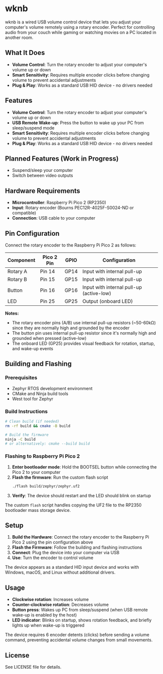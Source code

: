 # wknb

wknb is a wired USB volume control device that lets you adjust your computer's 
volume remotely using a rotary encoder. Perfect for controlling audio from your 
couch while gaming or watching movies on a PC located in another room.

## What It Does

- **Volume Control**: Turn the rotary encoder to adjust your computer's volume up or down
- **Smart Sensitivity**: Requires multiple encoder clicks before changing volume to prevent accidental adjustments
- **Plug & Play**: Works as a standard USB HID device - no drivers needed

## Features

- **Volume Control**: Turn the rotary encoder to adjust your computer's volume up or down
- **USB Remote Wake-up**: Press the button to wake up your PC from sleep/suspend mode
- **Smart Sensitivity**: Requires multiple encoder clicks before changing volume to prevent accidental adjustments
- **Plug & Play**: Works as a standard USB HID device - no drivers needed

## Planned Features (Work in Progress)

- Suspend/sleep your computer
- Switch between video outputs

## Hardware Requirements

- **Microcontroller**: Raspberry Pi Pico 2 (RP2350)
- **Input**: Rotary encoder (Bourns PEC12R-4025F-S0024-ND or compatible)
- **Connection**: USB cable to your computer

## Pin Configuration

Connect the rotary encoder to the Raspberry Pi Pico 2 as follows:

| Component | Pico 2 Pin | GPIO | Configuration |
|-----------|------------|------|---------------|
| Rotary A  | Pin 14     | GP14 | Input with internal pull-up |
| Rotary B  | Pin 15     | GP15 | Input with internal pull-up |
| Button    | Pin 16     | GP16 | Input with internal pull-up (active-low) |
| LED       | Pin 25     | GP25 | Output (onboard LED) |

**Notes:**
- The rotary encoder pins (A/B) use internal pull-up resistors (~50-60kΩ) since they are normally high and grounded by the encoder
- The button pin uses internal pull-up resistor since it's normally high and grounded when pressed (active-low)
- The onboard LED (GP25) provides visual feedback for rotation, startup, and wake-up events

## Building and Flashing

### Prerequisites
- Zephyr RTOS development environment
- CMake and Ninja build tools
- West tool for Zephyr

### Build Instructions
```bash
# Clean build (if needed)
rm -rf build && cmake -B build

# Build the firmware
ninja -C build
# or alternatively: cmake --build build
```

### Flashing to Raspberry Pi Pico 2
1. **Enter bootloader mode**: Hold the BOOTSEL button while connecting the Pico 2 to your computer
2. **Flash the firmware**: Run the custom flash script
   ```bash
   ./flash build/zephyr/zephyr.uf2
   ```
3. **Verify**: The device should restart and the LED should blink on startup

The custom `flash` script handles copying the UF2 file to the RP2350 bootloader mass storage device.

## Setup

1. **Build the Hardware**: Connect the rotary encoder to the Raspberry Pi Pico 2 using the pin configuration above
2. **Flash the Firmware**: Follow the building and flashing instructions
3. **Connect**: Plug the device into your computer via USB
4. **Use**: Turn the encoder to control volume

The device appears as a standard HID input device and works with Windows, macOS, and Linux without additional drivers.

## Usage

- **Clockwise rotation**: Increases volume
- **Counter-clockwise rotation**: Decreases volume
- **Button press**: Wakes up PC from sleep/suspend (when USB remote wake-up is enabled by the host)
- **LED indicator**: Blinks on startup, shows rotation feedback, and briefly lights up when wake-up is triggered

The device requires 6 encoder detents (clicks) before sending a volume command, preventing accidental volume changes from small movements.

## License

See LICENSE file for details.

